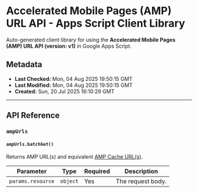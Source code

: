 # Accelerated Mobile Pages (AMP) URL API - Apps Script Client Library

Auto-generated client library for using the **Accelerated Mobile Pages (AMP) URL API (version: v1)** in Google Apps Script.

## Metadata

- **Last Checked:** Mon, 04 Aug 2025 19:50:15 GMT
- **Last Modified:** Mon, 04 Aug 2025 19:50:15 GMT
- **Created:** Sun, 20 Jul 2025 16:10:29 GMT



---

## API Reference

### `ampUrls`

#### `ampUrls.batchGet()`

Returns AMP URL(s) and equivalent [AMP Cache URL(s)](/amp/cache/overview#amp-cache-url-format).

| Parameter | Type | Required | Description |
|---|---|---|---|
| `params.resource` | `object` | Yes | The request body. |